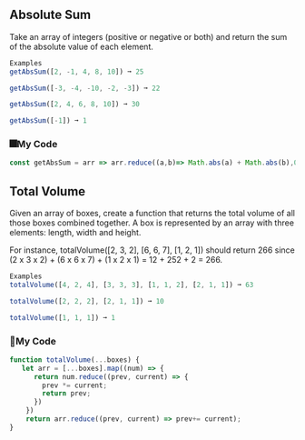 ## Absolute Sum
Take an array of integers (positive or negative or both) and return the sum of the absolute value of each element.
```js
Examples
getAbsSum([2, -1, 4, 8, 10]) ➞ 25

getAbsSum([-3, -4, -10, -2, -3]) ➞ 22

getAbsSum([2, 4, 6, 8, 10]) ➞ 30

getAbsSum([-1]) ➞ 1
```
### :fireworks:My Code
```js
const getAbsSum = arr => arr.reduce((a,b)=> Math.abs(a) + Math.abs(b),0);
```

## Total Volume
Given an array of boxes, create a function that returns the total volume of all those boxes combined together. A box is represented by an array with three elements: length, width and height.

For instance, totalVolume([2, 3, 2], [6, 6, 7], [1, 2, 1]) should return 266 since (2 x 3 x 2) + (6 x 6 x 7) + (1 x 2 x 1) = 12 + 252 + 2 = 266.
```js
Examples
totalVolume([4, 2, 4], [3, 3, 3], [1, 1, 2], [2, 1, 1]) ➞ 63

totalVolume([2, 2, 2], [2, 1, 1]) ➞ 10

totalVolume([1, 1, 1]) ➞ 1
```
### :sparkler:My Code
```js
function totalVolume(...boxes) {
   let arr = [...boxes].map((num) => {
      return num.reduce((prev, current) => {
        prev *= current;
        return prev;      
      })
    }) 
    return arr.reduce((prev, current) => prev+= current);
}
```
